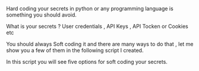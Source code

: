 Hard coding your secrets in python or any programming language is something you should avoid.

What is your secrets ?
User credentials , API Keys , API Tocken or Cookies etc

You should always Soft coding it and there are many ways to do that , let me show you a few of them in the following script I created.

In this script you will see five options for soft coding your secrets.

 
